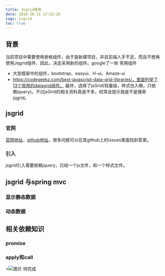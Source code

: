 ```yaml
---
title: Jsgrid使用
date: 2016-10-31 17:52:25
tags: jsgrid
toc: true
---
```


## 背景
当前项目中需要使用表格组件，由于是新建项目，并且前端人手不足，而且不想再使用Jqgrid组件，因此，决定采用新的组件。google了一些
常用组件
- 大型框架中的组件，bootstrap、easyui、H-ui、Amaze-ui
- https://codegeekz.com/best-javascript-data-grid-libraries/，里面列举了13个常用的datagrid组件。
最终，选择了jsGrid(轻量级，样式也入眼，只依赖jquery)。不过jsGrid的相关资料真是不多，经常会提示我是不是搜索jqgrid。

## jsgrid
### 官网
[官网地址](http://js-grid.com/)，[github地址](https://github.com/tabalinas/jsgrid)，很多问题可以在其github上的issues里面找到答案。

### 引入
jsgrid引入需要依赖jquery，已经一个js文件，和一个样式文件。

## jsgrid 与spring mvc

### 显示静态数据

### 动态数据



## 相关依赖知识
### promise

### apply和call

<![图片](http://img9.ph.126.net/2OjLFVzr74uX_u9vwatBDQ==/62768919807297899.jpg)
待完成